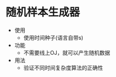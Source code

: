 # 随机样本生成器

  - 使用
     - 使用时间种子(语言自带s)
  - 功能
     - 不需要线上OJ，就可以产生随机数据
  - 用法
     - 验证不同时间复杂度算法的正确性